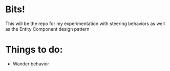 Bits!
====
This will be the repo for my experimentation with steering behaviors as well as the Entity Component design pattern

Things to do:
====
* Wander behavior